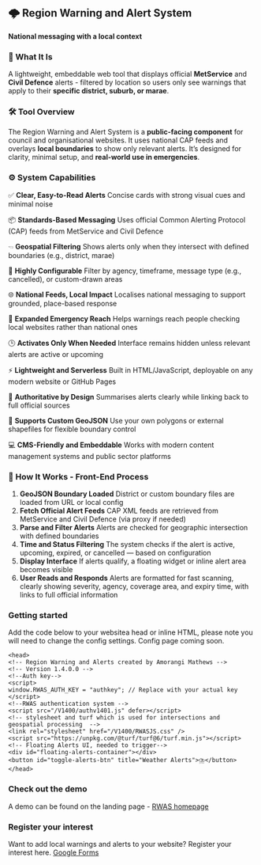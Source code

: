 🌩️ Region Warning and Alert System
-----------------------------------

**National messaging with a local context**

### 🚁 What It Is

A lightweight, embeddable web tool that displays official **MetService** and **Civil Defence** alerts - filtered by location so users only see warnings that apply to their 
**specific district, suburb, or marae**.

### 🛠️ Tool Overview

The Region Warning and Alert System is a **public-facing component** for council and organisational websites. It uses national CAP feeds and overlays **local boundaries** to show only relevant alerts. It’s designed for clarity, minimal setup, and **real-world use in emergencies**.

### ⚙️ System Capabilities

✅ **Clear, Easy-to-Read Alerts** Concise cards with strong visual cues and minimal noise

📦 **Standards-Based Messaging** Uses official Common Alerting Protocol (CAP) feeds from MetService and Civil Defence

🖘 **Geospatial Filtering** Shows alerts only when they intersect with defined boundaries (e.g., district, marae)

🧽 **Highly Configurable** Filter by agency, timeframe, message type (e.g., cancelled), or custom-drawn areas

🌐 **National Feeds, Local Impact** Localises national messaging to support grounded, place-based response

👥 **Expanded Emergency Reach** Helps warnings reach people checking local websites rather than national ones

🕒 **Activates Only When Needed** Interface remains hidden unless relevant alerts are active or upcoming

⚡ **Lightweight and Serverless** Built in HTML/JavaScript, deployable on any modern website or GitHub Pages

🔗 **Authoritative by Design** Summarises alerts clearly while linking back to full official sources

🔄 **Supports Custom GeoJSON** Use your own polygons or external shapefiles for flexible boundary control

💻 **CMS-Friendly and Embeddable** Works with modern content management systems and public sector platforms

### 🔄 How It Works - Front-End Process

1.  **GeoJSON Boundary Loaded** District or custom boundary files are loaded from URL or local config
2.  **Fetch Official Alert Feeds** CAP XML feeds are retrieved from MetService and Civil Defence (via proxy if needed)
3.  **Parse and Filter Alerts** Alerts are checked for geographic intersection with defined boundaries
4.  **Time and Status Filtering** The system checks if the alert is active, upcoming, expired, or cancelled — based on configuration
5.  **Display Interface** If alerts qualify, a floating widget or inline alert area becomes visible 
6.  **User Reads and Responds** Alerts are formatted for fast scanning, clearly showing severity, agency, coverage area, and expiry time, with links to full official information

### Getting started
Add the code below to your websitea head or inline HTML, please note you will need to change the config settings. 
Config page coming soon.
```
<head>
<!-- Region Warning and Alerts created by Amorangi Mathews -->
<!-- Version 1.4.0.0 -->
<!--Auth key-->
<script>
window.RWAS_AUTH_KEY = "authkey"; // Replace with your actual key
</script>
<!--RWAS authentication system -->
<script src="/V1400/authv1401.js" defer></script>
<!-- stylesheet and turf which is used for intersections and geospatial processing  -->
<link rel="stylesheet" href="/V1400/RWASJS.css" />
<script src="https://unpkg.com/@turf/turf@6/turf.min.js"></script>
<!-- Floating Alerts UI, needed to trigger-->
<div id="floating-alerts-container"></div>
<button id="toggle-alerts-btn" title="Weather Alerts">⛈️</button>
</head>
```
### Check out the demo
A demo can be found on the landing page - [RWAS homepage](https://almokinsgov.github.io/Region-warning-and-alerts/)

### Register your interest
Want to add local warnings and alerts to your website? Register your interest here. [Google Forms](https://forms.gle/wP68BVjsRVyvMVZi9)
